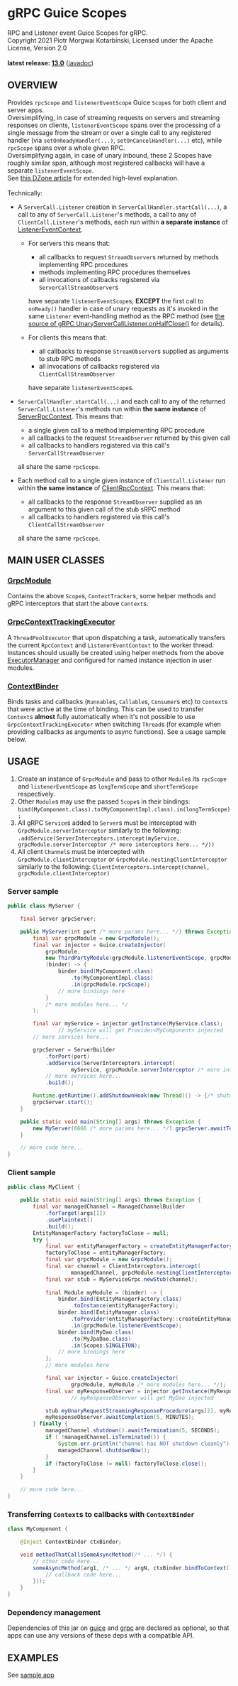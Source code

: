 # gRPC Guice Scopes

RPC and Listener event Guice Scopes for gRPC.<br/>
Copyright 2021 Piotr Morgwai Kotarbinski, Licensed under the Apache License, Version 2.0<br/>
<br/>
**latest release: [13.0](https://search.maven.org/artifact/pl.morgwai.base/grpc-scopes/13.0/jar)**
([javadoc](https://javadoc.io/doc/pl.morgwai.base/grpc-scopes/13.0))


## OVERVIEW

Provides `rpcScope` and `listenerEventScope` Guice `Scope`s for both client and server apps.<br/>
Oversimplifying, in case of streaming requests on servers and streaming responses on clients, `listenerEventScope` spans over the processing of a single message from the stream or over a single call to any registered handler (via `setOnReadyHandler(...)`, `setOnCancelHandler(...)` etc), while `rpcScope` spans over a whole given RPC.<br/>
Oversimplifying again, in case of unary inbound, these 2 Scopes have roughly similar span, although most registered callbacks will have a separate `listenerEventScope`.<br/>
See [this DZone article](https://dzone.com/articles/combining-grpc-with-guice) for extended high-level explanation.<br/>
<br/>
Technically:
* A `ServerCall.Listener` creation in `ServerCallHandler.startCall(...)`, a call to any of `ServerCall.Listener`'s methods, a call to any of `ClientCall.Listener`'s methods, each run within **a separate instance** of [ListenerEventContext](https://javadoc.io/doc/pl.morgwai.base/grpc-scopes/latest/pl/morgwai/base/grpc/scopes/ListenerEventContext.html).
  * For servers this means that:
    * all callbacks to request `StreamObserver`s returned by methods implementing RPC procedures
    * methods implementing RPC procedures themselves
    * all invocations of callbacks registered via `ServerCallStreamObserver`s
    
    have separate `listenerEventScope`s, **EXCEPT** the first call to `onReady()` handler in case of unary requests as it's invoked in the same `Listener` event-handling method as the RPC method (see [the source of gRPC UnaryServerCallListener.onHalfClose()](https://github.com/grpc/grpc-java/blob/v1.60.1/stub/src/main/java/io/grpc/stub/ServerCalls.java#L182-L189) for details).
  * For clients this means that:
    * all callbacks to response `StreamObserver`s supplied as arguments to stub RPC methods
    * all invocations of callbacks registered via `ClientCallStreamObserver`
    
    have separate `listenerEventScope`s.
* `ServerCallHandler.startCall(...)` and each call to any of the returned `ServerCall.Listener`'s methods run within **the same instance** of [ServerRpcContext](https://javadoc.io/doc/pl.morgwai.base/grpc-scopes/latest/pl/morgwai/base/grpc/scopes/ServerRpcContext.html). This means that:
  * a single given call to a method implementing RPC procedure
  * all callbacks to the request `StreamObserver` returned by this given call
  * all callbacks to handlers registered via this call's `ServerCallStreamObserver`
  
  all share the same `rpcScope`.
* Each method call to a single given instance of `ClientCall.Listener` run within **the same instance** of [ClientRpcContext](https://javadoc.io/doc/pl.morgwai.base/grpc-scopes/latest/pl/morgwai/base/grpc/scopes/ClientRpcContext.html). This means that:
  * all callbacks to the response `StreamObserver` supplied as an argument to this given call of the stub sRPC method
  * all callbacks to handlers registered via this call's `ClientCallStreamObserver`
  
  all share the same `rpcScope`.


## MAIN USER CLASSES

### [GrpcModule](https://javadoc.io/doc/pl.morgwai.base/grpc-scopes/latest/pl/morgwai/base/grpc/scopes/GrpcModule.html)
Contains the above `Scope`s, `ContextTracker`s, some helper methods and gRPC interceptors that start the above `Context`s.

### [GrpcContextTrackingExecutor](https://javadoc.io/doc/pl.morgwai.base/grpc-scopes/latest/pl/morgwai/base/grpc/scopes/GrpcContextTrackingExecutor.html)
A `ThreadPoolExecutor` that upon dispatching a task, automatically transfers the current `RpcContext` and `ListenerEventContext` to the worker thread.<br/>
Instances should usually be created using helper methods from the above [ExecutorManager](https://javadoc.io/doc/pl.morgwai.base/grpc-scopes/latest/pl/morgwai/base/grpc/scopes/ExecutorManager.html) and configured for named instance injection in user modules.

### [ContextBinder](https://javadoc.io/doc/pl.morgwai.base/guice-context-scopes/latest/pl/morgwai/base/guice/scopes/ContextBinder.html)
Binds tasks and callbacks (`Runnable`s, `Callable`s, `Consumer`s etc) to `Context`s that were active at the time of binding. This can be used to transfer `Context`s **almost** fully automatically when it's not possible to use `GrpcContextTrackingExecutor` when switching `Thread`s (for example when providing callbacks as arguments to async functions). See a usage sample below.


## USAGE

1. Create an instance of `GrpcModule` and pass to other `Module`s its `rpcScope` and `listenerEventScope` as `longTermScope` and `shortTermScope` respectively.
1. Other `Module`s may use the passed `Scope`s in their bindings: `bind(MyComponent.class).to(MyComponentImpl.class).in(longTermScope);`
1. All gRPC `Service`s added to `Server`s must be intercepted with `GrpcModule.serverInterceptor` similarly to the following: `.addService(ServerInterceptors.intercept(myService, grpcModule.serverInterceptor /* more interceptors here... */))`
1. All client `Channel`s must be intercepted with `GrpcModule.clientInterceptor` or `GrpcModule.nestingClientInterceptor` similarly to the following: `ClientInterceptors.intercept(channel, grpcModule.clientInterceptor)`

### Server sample
```java
public class MyServer {

    final Server grpcServer;

    public MyServer(int port /* more params here... */) throws Exception {
        final var grpcModule = new GrpcModule();
        final var injector = Guice.createInjector(
            grpcModule,
            new ThirdPartyModule(grpcModule.listenerEventScope, grpcModule.rpcScope),
            (binder) -> {
                binder.bind(MyComponent.class)
                    .to(MyComponentImpl.class)
                    .in(grpcModule.rpcScope);
                // more bindings here
            }
            /* more modules here... */
        );

        final var myService = injector.getInstance(MyService.class);
                // myService will get Provider<MyComponent> injected
        // more services here...

        grpcServer = ServerBuilder
            .forPort(port)
            .addService(ServerInterceptors.intercept(
                    myService, grpcModule.serverInterceptor /* more interceptors here... */))
            // more services here...
            .build();

        Runtime.getRuntime().addShutdownHook(new Thread(() -> {/* shutdown code here... */}));
        grpcServer.start();
    }

    public static void main(String[] args) throws Exception {
        new MyServer(6666 /* more params here... */).grpcServer.awaitTermination();
    }

    // more code here...
}
```

### Client sample
```java
public class MyClient {

    public static void main(String[] args) throws Exception {
        final var managedChannel = ManagedChannelBuilder
            .forTarget(args[1])
            .usePlaintext()
            .build();
        EntityManagerFactory factoryToClose = null;
        try {
            final var entityManagerFactory = createEntityManagerFactory(args[0]);
            factoryToClose = entityManagerFactory;
            final var grpcModule = new GrpcModule();
            final var channel = ClientInterceptors.intercept(
                    managedChannel, grpcModule.nestingClientInterceptor);
            final var stub = MyServiceGrpc.newStub(channel);
    
            final Module myModule = (binder) -> {
                binder.bind(EntityManagerFactory.class)
                    .toInstance(entityManagerFactory);
                binder.bind(EntityManager.class)
                    .toProvider(entityManagerFactory::createEntityManager)
                    .in(grpcModule.listenerEventScope);
                binder.bind(MyDao.class)
                    .to(MyJpaDao.class)
                    .in(Scopes.SINGLETON);
                // more bindings here
            };
            // more modules here

            final var injector = Guice.createInjector(
                    grpcModule, myModule /* more modules here... */);
            final var myResponseObserver = injector.getInstance(MyResponseObserver.class);
                    // myResponseObserver will get MyDao injected

            stub.myUnaryRequestStreamingResponseProcedure(args[2], myResponseObserver);
            myResponseObserver.awaitCompletion(5, MINUTES);
        } finally {
            managedChannel.shutdown().awaitTermination(5, SECONDS);
            if ( !managedChannel.isTerminated()) {
                System.err.println("channel has NOT shutdown cleanly");
                managedChannel.shutdownNow();
            }
            if (factoryToClose != null) factoryToClose.close();
        }
    }

    // more code here...
}
```

### Transferring `Context`s to callbacks with `ContextBinder`
```java
class MyComponent {

    @Inject ContextBinder ctxBinder;

    void methodThatCallsSomeAsyncMethod(/* ... */) {
        // other code here...
        someAsyncMethod(arg1, /* ... */ argN, ctxBinder.bindToContext((callbackParam) -> {
            // callback code here...
        }));
    }
}
```

### Dependency management
Dependencies of this jar on [guice](https://search.maven.org/artifact/com.google.inject/guice) and [grpc](https://search.maven.org/search?q=g:io.grpc) are declared as optional, so that apps can use any versions of these deps with a compatible API.


## EXAMPLES

See [sample app](sample)
